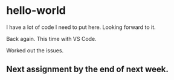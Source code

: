 # hello-world

I have a lot of code I need to put here. Looking forward to it.

Back again. This time with VS Code.

Worked out the issues.

## Next assignment by the end of next week.
